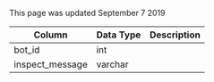 This page was updated September 7 2019

| Column          | Data Type | Description |
| --------------- | --------- | ----------- |
| bot_id          | int       |             |
| inspect_message | varchar   |             |